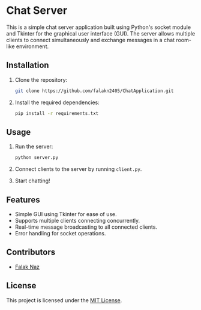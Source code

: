 # Chat Server

This is a simple chat server application built using Python's socket module and Tkinter for the graphical user interface (GUI). The server allows multiple clients to connect simultaneously and exchange messages in a chat room-like environment.

## Installation

1. Clone the repository:

    ```bash
    git clone https://github.com/falakn2405/ChatApplication.git
    ```

2. Install the required dependencies:

    ```bash
    pip install -r requirements.txt
    ```

## Usage

1. Run the server:

    ```bash
    python server.py
    ```

2. Connect clients to the server by running `client.py`.

3. Start chatting!

## Features

- Simple GUI using Tkinter for ease of use.
- Supports multiple clients connecting concurrently.
- Real-time message broadcasting to all connected clients.
- Error handling for socket operations.

## Contributors

- [Falak Naz](https://github.com/falakn2405)

## License

This project is licensed under the [MIT License](LICENSE).
